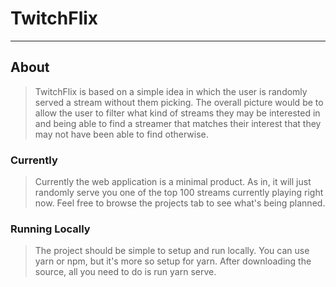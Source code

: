 # TwitchFlix
---

## About
> TwitchFlix is based on a simple idea in which the user is randomly served a stream without them picking. The overall picture would be to allow the user to filter what kind of streams they may be interested in and being able to find a streamer that matches their interest that they may not have been able to find otherwise.

### Currently
> Currently the web application is a minimal product. As in, it will just randomly serve you one of the top 100 streams currently playing right now. Feel free to browse the projects tab to see what's being planned.

### Running Locally
> The project should be simple to setup and run locally. You can use yarn or npm, but it's more so setup for yarn. After downloading the source, all you need to do is run yarn serve.
